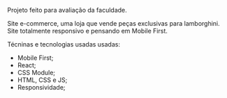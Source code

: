 Projeto feito para avaliação da faculdade.

Site e-commerce, uma loja que vende peças exclusivas para lamborghini.
Site totalmente responsivo e pensando em Mobile First.

Técninas e tecnologias usadas usadas:
- Mobile First;
- React;
- CSS Module;
- HTML, CSS e JS;
- Responsividade;
